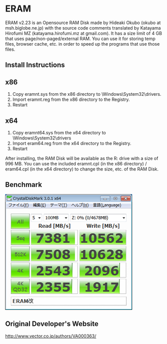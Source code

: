# ERAM

ERAM v2.23 is an Opensource RAM Disk made by Hideaki Okubo (okubo at msh.biglobe.ne.jp) with the source code comments translated by Katayama Hirofumi MZ (katayama.hirofumi.mz at gmail.com). It has a size limit of 4 GB that uses page/non-paged/external RAM. You can use it for storing temp files, browser cache, etc. in order to speed up the programs that use those files.

## Install Instructions

x86
---
1. Copy eramnt.sys from the x86 directory to \Windows\System32\drivers.
2. Import eramnt.reg from the x86 directory to the Registry.
3. Restart

x64
---
1. Copy eramnt64.sys from the x64 directory to \Windows\System32\drivers
2. Import eram64.reg from the x64 directory to the Registry.
3. Restart

After installing, the RAM Disk will be available as the R: drive with a size of 996 MB.
You can use the included eramnt.cpl (in the x86 directory) / eram64.cpl (in the x64 directory) to change the size, etc. of the RAM Disk.

## Benchmark

![ERAM Benchmark done on Windows 7 64-bit](benchmark.png)

## Original Developer's Website

http://www.vector.co.jp/authors/VA000363/